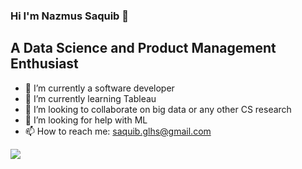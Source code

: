 ### Hi I'm Nazmus Saquib 👋
## A Data Science and Product Management Enthusiast 

<!--
**saquib9/saquib9** is a ✨ _special_ ✨ repository because its `README.md` (this file) appears on your GitHub profile.

Here are some ideas to get you started:

- 🔭 I’m currently pursuing masters in Computer Science at University at Buffalo
- 🌱 I’m currently learning PyTorch
- 👯 I’m looking to collaborate on big data or any data oriented research
- 🤔 I’m looking for guidance to get started with a Product Management internship in the US
- 📫 How to reach me: saquib.glhs@gmail.com



<img src="https://github-readme-stats.vercel.app/api?username=saquib9&&show_icons=true&title_color=ffffff&icon_color=bb2acf&text_color=daf7dc&bg_color=000000">




-->


- 🔭 I’m currently a software developer 
- 🌱 I’m currently learning Tableau
- 👯 I’m looking to collaborate on big data or any other CS research
- 🤔 I’m looking for help with ML
- 📫 How to reach me: saquib.glhs@gmail.com



<img src="https://github-readme-stats.vercel.app/api?username=saquib9&&show_icons=true&title_color=ffffff&icon_color=ffff00&text_color=daf7dc&bg_color=000000">
